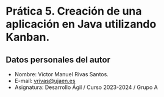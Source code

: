 # Prática 5. Creación de una aplicación en Java utilizando Kanban.
## Datos personales del autor
* Nombre: Víctor Manuel Rivas Santos.
* E-mail: vrivas@ujaen.es
* Asignatura: Desarrollo Ágil / Curso 2023-2024 / Grupo A


